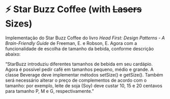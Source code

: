# :zap: Star Buzz Coffee (with ~~Lasers~~ Sizes)

Implementação do Star Buzz Coffee do livro *Head First: Design Patterns - A Brain-Friendly Guide* de Freeman, E. e Robson, E.
Agora com a funcionalidade de escolha de tamanho da bebida, conforme descrição abaixo:

“StarBuzz introduziu diferentes tamanhos de bebida em seu cardápio. Agora é possível pedir
café em tamanhos pequeno, médio e grande. A classe Beverage deve implementar métodos
setSize() e getSize(). Também será necessário alterar o preço de complementos de acordo
com o tamanho: por exemplo, leite de soja (Soy) deve custar 10, 15 e 20 centavos para
tamanho P, M e G, respectivamente.”
